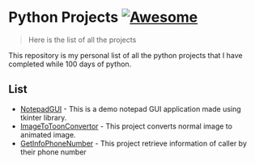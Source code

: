 # Python Projects [![Awesome](https://cdn.jsdelivr.net/gh/sindresorhus/awesome@d7305f38d29fed78fa85652e3a63e154dd8e8829/media/badge.svg)](https://github.com/sindresorhus/awesome#readme)
> Here is the list of all the projects

This repository is my personal list of all the python projects that I have completed while 100 days of python.

## List

- [NotepadGUI](https://github.com/ekasnh/Python-Projects/tree/main/NotepadGUI) - This is a demo notepad GUI application made using tkinter library.
- [ImageToToonConvertor](https://github.com/ekasnh/Python-Projects/tree/main/ImagetoToonConvertor) - This project converts normal image to animated image.
- [GetInfoPhoneNumber](https://github.com/ekasnh/Python-Projects/tree/main/GetInfoPhoneNumber) - This project retrieve information of caller by their phone number

